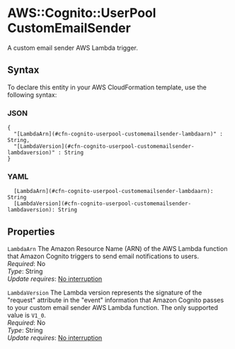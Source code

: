 # AWS::Cognito::UserPool CustomEmailSender<a name="aws-properties-cognito-userpool-customemailsender"></a>

A custom email sender AWS Lambda trigger\.

## Syntax<a name="aws-properties-cognito-userpool-customemailsender-syntax"></a>

To declare this entity in your AWS CloudFormation template, use the following syntax:

### JSON<a name="aws-properties-cognito-userpool-customemailsender-syntax.json"></a>

```
{
  "[LambdaArn](#cfn-cognito-userpool-customemailsender-lambdaarn)" : String,
  "[LambdaVersion](#cfn-cognito-userpool-customemailsender-lambdaversion)" : String
}
```

### YAML<a name="aws-properties-cognito-userpool-customemailsender-syntax.yaml"></a>

```
  [LambdaArn](#cfn-cognito-userpool-customemailsender-lambdaarn): String
  [LambdaVersion](#cfn-cognito-userpool-customemailsender-lambdaversion): String
```

## Properties<a name="aws-properties-cognito-userpool-customemailsender-properties"></a>

`LambdaArn` <a name="cfn-cognito-userpool-customemailsender-lambdaarn"></a>
The Amazon Resource Name \(ARN\) of the AWS Lambda function that Amazon Cognito triggers to send email notifications to users\.  
_Required_: No  
_Type_: String  
_Update requires_: [No interruption](https://docs.aws.amazon.com/AWSCloudFormation/latest/UserGuide/using-cfn-updating-stacks-update-behaviors.html#update-no-interrupt)

`LambdaVersion` <a name="cfn-cognito-userpool-customemailsender-lambdaversion"></a>
The Lambda version represents the signature of the "request" attribute in the "event" information that Amazon Cognito passes to your custom email sender AWS Lambda function\. The only supported value is `V1_0`\.  
_Required_: No  
_Type_: String  
_Update requires_: [No interruption](https://docs.aws.amazon.com/AWSCloudFormation/latest/UserGuide/using-cfn-updating-stacks-update-behaviors.html#update-no-interrupt)
